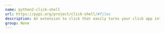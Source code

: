 ```yaml
---
name: python2-click-shell
url: https://pypi.org/project/click-shell/#files
description: An extension to click that easily turns your click app into a shell utility.
group: None
---
```

